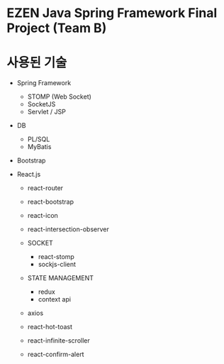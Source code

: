# EZEN Java Spring Framework Final Project (Team B)

# 사용된 기술
- Spring Framework
  - STOMP (Web Socket)
  - SocketJS
  - Servlet / JSP
  
- DB
  - PL/SQL 
  - MyBatis

- Bootstrap

- React.js
  - react-router
  - react-bootstrap
  - react-icon

  - react-intersection-observer
  
  - SOCKET
    - react-stomp
    - sockjs-client
 
  - STATE MANAGEMENT
    - redux
    - context api

  - axios
  - react-hot-toast
  - react-infinite-scroller
  - react-confirm-alert

